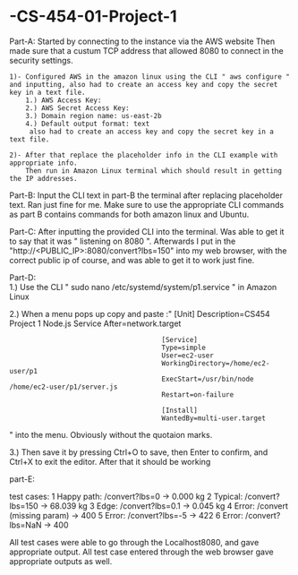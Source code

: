 # -CS-454-01-Project-1
Part-A:
Started by connecting to the instance via the AWS website
Then made sure that a custum TCP address that allowed 8080 to connect in the security settings.

	1)- Configured AWS in the amazon linux using the CLI " aws configure " and inputting, also had to create an access key and copy the secret key in a text file.
		1.) AWS Access Key:
		2.) AWS Secret Access Key: 
		3.) Domain region name: us-east-2b
		4.) Default output format: text
		 also had to create an access key and copy the secret key in a text file.
			
	2)- After that replace the placeholder info in the CLI example with appropriate info.
		Then run in Amazon Linux terminal which should result in getting the IP addresses.

Part-B:
 Input the CLI text in part-B the terminal after replacing placeholder text.
 Ran just fine for me. Make sure to use the appropriate CLI commands as
 part B contains commands for both amazon linux and Ubuntu.

Part-C:
 After inputting the provided CLI into the terminal. Was able to get it to say
	that it was " listening on 8080 ". Afterwards I put in the "http://<PUBLIC_IP>:8080/convert?lbs=150"
	into my web browser, with the correct public ip of course, and was able to get it to work just fine.
	
Part-D:  
1.) Use the CLI " sudo nano /etc/systemd/system/p1.service " in Amazon Linux

2.) When a menu pops up copy and paste :" [Unit]
										  Description=CS454 Project 1 Node.js Service
										  After=network.target

										  [Service]
										  Type=simple
										  User=ec2-user
										  WorkingDirectory=/home/ec2-user/p1
									      ExecStart=/usr/bin/node /home/ec2-user/p1/server.js
										  Restart=on-failure

										  [Install]
										  WantedBy=multi-user.target
" into the menu. Obviously without the quotaion marks.

3.) Then save it by pressing Ctrl+O to save, then Enter to confirm, and Ctrl+X to exit the editor. 
After that it should be working

part-E:

test cases: 1 Happy path: /convert?lbs=0     → 0.000 kg
2 Typical: /convert?lbs=150                  → 68.039 kg
3 Edge: /convert?lbs=0.1                     → 0.045 kg
4 Error: /convert (missing param)            → 400
5 Error: /convert?lbs=-5                     → 422
6 Error: /convert?lbs=NaN                    → 400

 All test cases were able to go through the Localhost8080, and gave appropriate output.
 All test case entered through the web browser gave appropriate outputs as well.

